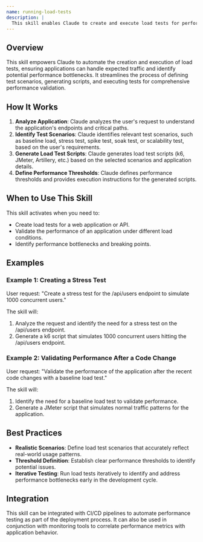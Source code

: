 ```yaml
---
name: running-load-tests
description: |
  This skill enables Claude to create and execute load tests for performance validation. It is designed to generate load test scripts using tools like k6, JMeter, and Artillery, based on specified test scenarios. Use this skill when the user requests to create a "load test", conduct "performance testing", validate "application performance", or needs a "stress test" to identify breaking points in the application. The skill helps define performance thresholds and provides execution instructions.
---
```


## Overview

This skill empowers Claude to automate the creation and execution of load tests, ensuring applications can handle expected traffic and identify potential performance bottlenecks. It streamlines the process of defining test scenarios, generating scripts, and executing tests for comprehensive performance validation.

## How It Works

1. **Analyze Application**: Claude analyzes the user's request to understand the application's endpoints and critical paths.
2. **Identify Test Scenarios**: Claude identifies relevant test scenarios, such as baseline load, stress test, spike test, soak test, or scalability test, based on the user's requirements.
3. **Generate Load Test Scripts**: Claude generates load test scripts (k6, JMeter, Artillery, etc.) based on the selected scenarios and application details.
4. **Define Performance Thresholds**: Claude defines performance thresholds and provides execution instructions for the generated scripts.

## When to Use This Skill

This skill activates when you need to:
- Create load tests for a web application or API.
- Validate the performance of an application under different load conditions.
- Identify performance bottlenecks and breaking points.

## Examples

### Example 1: Creating a Stress Test

User request: "Create a stress test for the /api/users endpoint to simulate 1000 concurrent users."

The skill will:
1. Analyze the request and identify the need for a stress test on the /api/users endpoint.
2. Generate a k6 script that simulates 1000 concurrent users hitting the /api/users endpoint.

### Example 2: Validating Performance After a Code Change

User request: "Validate the performance of the application after the recent code changes with a baseline load test."

The skill will:
1. Identify the need for a baseline load test to validate performance.
2. Generate a JMeter script that simulates normal traffic patterns for the application.

## Best Practices

- **Realistic Scenarios**: Define load test scenarios that accurately reflect real-world usage patterns.
- **Threshold Definition**: Establish clear performance thresholds to identify potential issues.
- **Iterative Testing**: Run load tests iteratively to identify and address performance bottlenecks early in the development cycle.

## Integration

This skill can be integrated with CI/CD pipelines to automate performance testing as part of the deployment process. It can also be used in conjunction with monitoring tools to correlate performance metrics with application behavior.